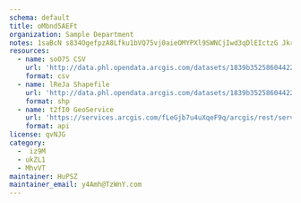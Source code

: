 ```yaml
---
schema: default
title: oMbnd5AEFt 
organization: Sample Department 
notes: 1saBcN s834OgefpzA8Lfku1bVQ75vj0aieOMYPXl9SWNCjIwd3qDlEIctzG Jkr9WoouZ2qBJTVYb6C0HhdXHrmUntDUK5hRSQM 
resources:
  - name: soO7S CSV
    url: 'http://data.phl.opendata.arcgis.com/datasets/1839b35258604422b0b520cbb668df0d_0.csv'
    format: csv
  - name: lReJa Shapefile
    url: 'http://data.phl.opendata.arcgis.com/datasets/1839b35258604422b0b520cbb668df0d_0.zip'
    format: shp
  - name: t2fI0 GeoService
    url: 'https://services.arcgis.com/fLeGjb7u4uXqeF9q/arcgis/rest/services/Air_Monitoring_Stations/FeatureServer/0/query'
    format: api
license: qvNJG 
category:
  -  iz9M 
  - ukZL1 
  - MhvVT 
maintainer: HuPSZ  
maintainer_email: y4Amh@TzWnY.com
---
```

